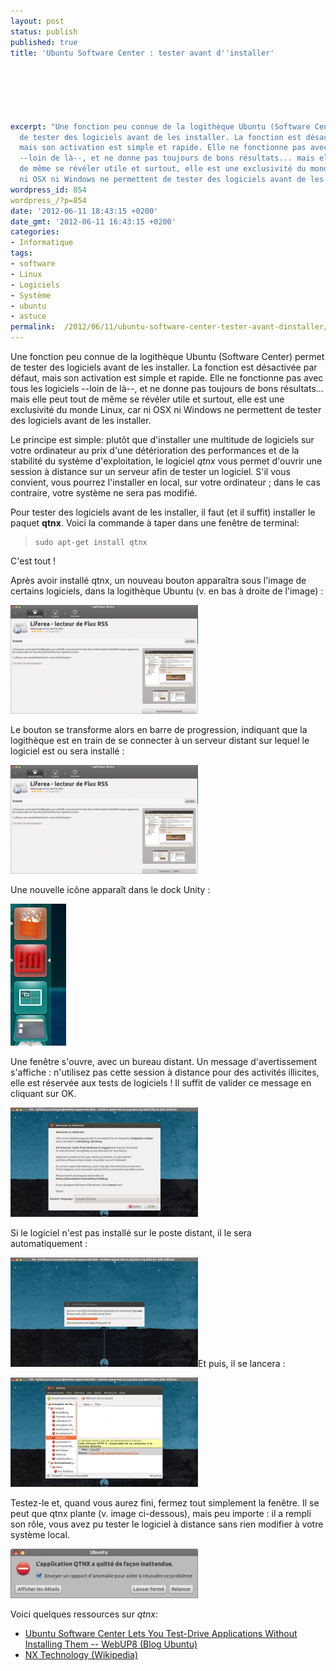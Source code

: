 ```yaml
---
layout: post
status: publish
published: true
title: 'Ubuntu Software Center : tester avant d''installer'

  
  



excerpt: "Une fonction peu connue de la logithèque Ubuntu (Software Center) permet
  de tester des logiciels avant de les installer. La fonction est désactivée par défaut,
  mais son activation est simple et rapide. Elle ne fonctionne pas avec tous les logiciels
  --loin de là--, et ne donne pas toujours de bons résultats... mais elle peut tout
  de même se révéler utile et surtout, elle est une exclusivité du monde Linux, car
  ni OSX ni Windows ne permettent de tester des logiciels avant de les installer.\r\n\r\n"
wordpress_id: 854
wordpress_/?p=854
date: '2012-06-11 18:43:15 +0200'
date_gmt: '2012-06-11 16:43:15 +0200'
categories:
- Informatique
tags:
- software
- Linux
- Logiciels
- Système
- ubuntu
- astuce
permalink:  /2012/06/11/ubuntu-software-center-tester-avant-dinstaller/
---
```

<p>Une fonction peu connue de la logithèque Ubuntu (Software Center) permet de tester des logiciels avant de les installer. La fonction est désactivée par défaut, mais son activation est simple et rapide. Elle ne fonctionne pas avec tous les logiciels --loin de là--, et ne donne pas toujours de bons résultats... mais elle peut tout de même se révéler utile et surtout, elle est une exclusivité du monde Linux, car ni OSX ni Windows ne permettent de tester des logiciels avant de les installer.</p>
<p><a id="more"></a><a id="more-854"></a></p>
<p>Le principe est simple: plutôt que d'installer une multitude de logiciels sur votre ordinateur au prix d'une détérioration des performances et de la stabilité du système d'exploitation, le logiciel <em>qtnx</em> vous permet d'ouvrir une session à distance sur un serveur afin de tester un logiciel. S'il vous convient, vous pourrez l'installer en local, sur votre ordinateur ; dans le cas contraire, votre système ne sera pas modifié.</p>
<p>Pour tester des logiciels avant de les installer, il faut (et il suffit) installer le paquet <strong>qtnx</strong>. Voici la commande à taper dans une fenêtre de terminal:</p>
<blockquote>
<pre><code>sudo apt-get install qtnx </code></pre>
</blockquote>
<p>C'est tout !</p>
<p>Après avoir installé qtnx, un nouveau bouton apparaîtra sous l'image de certains logiciels, dans la logithèque Ubuntu (v. en bas à droite de l'image) :</p>
<p><a href="/public/posts/2012-06-11-ubuntu-software-center/1.png"><img class="aligncenter size-medium wp-image-855" title="qtnx: un nouveau bouton dans la logithèque" src="/public/posts/2012-06-11-ubuntu-software-center/1-300x174.png" alt="" width="300" height="174" /></a></p>
<p>Le bouton se transforme alors en barre de progression, indiquant que la logithèque est en train de se connecter à un serveur distant sur lequel le logiciel est ou sera installé :</p>
<p><a href="/public/posts/2012-06-11-ubuntu-software-center/2.png"><img class="aligncenter size-medium wp-image-856" title="qtnx: progression de la connexion" src="/public/posts/2012-06-11-ubuntu-software-center/2-300x174.png" alt="" width="300" height="174" /></a></p>
<p>Une nouvelle icône apparaît dans le dock Unity :</p>
<p><a href="/public/posts/2012-06-11-ubuntu-software-center/3.png"><img class="aligncenter size-full wp-image-857" title="qtnx: icône dans le dock Unity" src="/public/posts/2012-06-11-ubuntu-software-center/3.png" alt="" width="89" height="227" /></a></p>
<p>Une fenêtre s'ouvre, avec un bureau distant. Un message d'avertissement s'affiche : n'utilisez pas cette session à distance pour des activités illicites, elle est réservée aux tests de logiciels ! Il suffit de valider ce message en cliquant sur OK.</p>
<p><a href="/public/posts/2012-06-11-ubuntu-software-center/4.png"><img class="aligncenter size-medium wp-image-858" title="qtnx: disclaimer" src="/public/posts/2012-06-11-ubuntu-software-center/4-300x175.png" alt="" width="300" height="175" /></a></p>
<p>Si le logiciel n'est pas installé sur le poste distant, il le sera automatiquement :</p>
<p><a href="/public/posts/2012-06-11-ubuntu-software-center/5.png"><img class="aligncenter size-medium wp-image-859" title="qtnx: installation" src="/public/posts/2012-06-11-ubuntu-software-center/5-300x175.png" alt="" width="300" height="175" /></a>Et puis, il se lancera :</p>
<p><a href="/public/posts/2012-06-11-ubuntu-software-center/6.png"><img class="aligncenter size-medium wp-image-860" title="qtnx: test du logiciel" src="/public/posts/2012-06-11-ubuntu-software-center/6-300x175.png" alt="" width="300" height="175" /></a></p>
<p>Testez-le et, quand vous aurez fini, fermez tout simplement la fenêtre. Il se peut que qtnx plante (v. image ci-dessous), mais peu importe : il a rempli son rôle, vous avez pu tester le logiciel à distance sans rien modifier à votre système local.</p>
<p><a href="/public/posts/2012-06-11-ubuntu-software-center/7.png"><img class="aligncenter size-medium wp-image-861" title="qtnx: bug" src="/public/posts/2012-06-11-ubuntu-software-center/7-300x79.png" alt="" width="300" height="79" /></a></p>
<p>Voici quelques ressources sur <em>qtnx</em>:</p>
<ul>
<li><a title="Ubuntu Software Center Lets You Test-Drive Applications Without Installing Them [Ubuntu 11.04]" href="http://www.webupd8.org/2011/03/ubuntu-software-center-lets-you-test.html">Ubuntu Software Center Lets You Test-Drive Applications Without Installing Them</a><a href="http://www.webupd8.org/2011/03/ubuntu-software-center-lets-you-test.html"> -- WebUP8 (Blog Ubuntu)</a></li>
<li><a href="http://en.wikipedia.org/wiki/NX_technology">NX Technology (Wikipedia)</a></li>
</ul>
